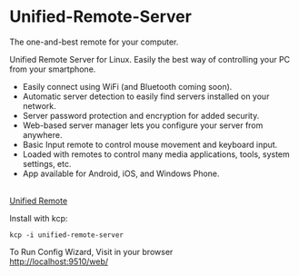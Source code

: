 # Unified-Remote-Server
The one-and-best remote for your computer.

Unified Remote Server for Linux. Easily the best way of controlling your PC from your smartphone.
  * Easily connect using WiFi (and Bluetooth coming soon).
  * Automatic server detection to easily find servers installed on your network.
  * Server password protection and encryption for added security.
  * Web-based server manager lets you configure your server from anywhere.
  * Basic Input remote to control mouse movement and keyboard input.
  * Loaded with remotes to control many media applications, tools, system settings, etc.
  * App available for Android, iOS, and Windows Phone.
<br>
<a href="https://www.unifiedremote.com">Unified Remote</a>

Install with kcp:

```
kcp -i unified-remote-server
```

To Run Config Wizard, Visit in your browser
<br>
<a href="http://localhost:9510/web/">http://localhost:9510/web/</a>
